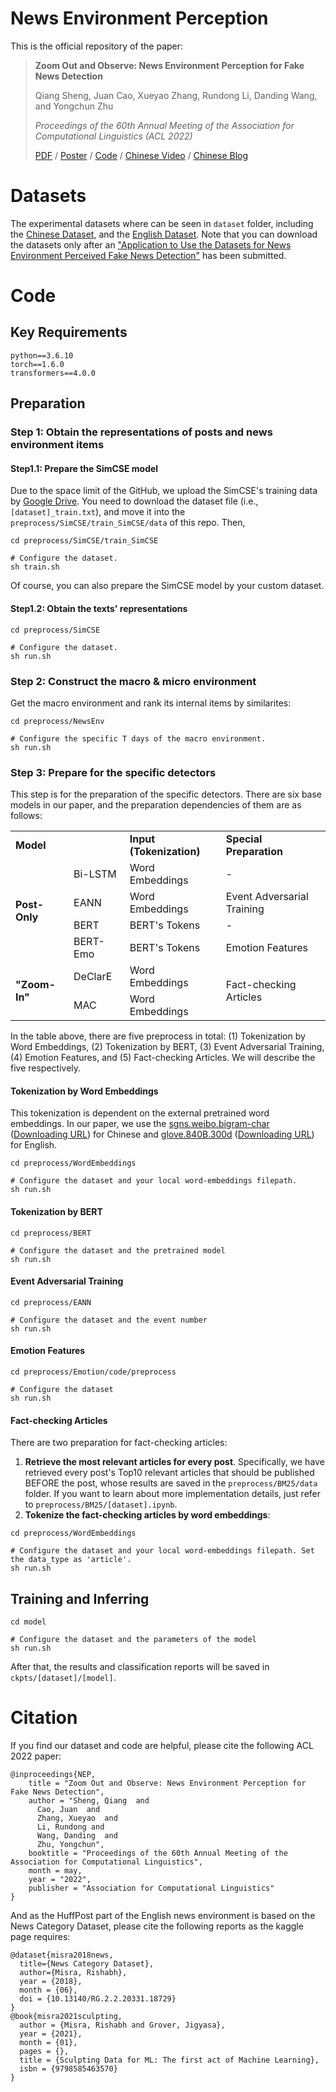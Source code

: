 # News Environment Perception

This is the official repository of the paper:

> **Zoom Out and Observe: News Environment Perception for Fake News Detection**
>
> Qiang Sheng, Juan Cao, Xueyao Zhang, Rundong Li, Danding Wang, and Yongchun Zhu
>
> *Proceedings of the 60th Annual Meeting of the Association for Computational Linguistics (ACL 2022)*
>
> [PDF](https://aclanthology.org/2022.acl-long.311.pdf) / [Poster](https://sheng-qiang.github.io/data/NEP-Poster.pdf) / [Code](https://github.com/ICTMCG/News-Environment-Perception) / [Chinese Video](https://www.bilibili.com/video/BV1MS4y1e7PY) / [Chinese Blog](https://mp.weixin.qq.com/s/aTFeuCYIpSoazeRi52jqew)

# Datasets

The experimental datasets where can be seen in `dataset` folder, including the [Chinese Dataset](https://github.com/ICTMCG/News-Environment-Perception/tree/main/dataset/Chinese), and the [English Dataset](https://github.com/ICTMCG/News-Environment-Perception/tree/main/dataset/English). Note that you can download the datasets only after an ["Application to Use the Datasets for News Environment Perceived Fake News Detection"](https://forms.office.com/r/Tr6FMGQJt0) has been submitted.

# Code

## Key Requirements

```
python==3.6.10
torch==1.6.0
transformers==4.0.0
```

## Preparation

### Step 1: Obtain the representations of posts and news environment items

#### Step1.1: Prepare the SimCSE model

Due to the space limit of the GitHub, we upload the SimCSE's training data by [Google Drive](https://drive.google.com/drive/folders/1J8p6ORqOhlpjl2lWAWq43pgUdG1O0L9T?usp=sharing). You need to download the dataset file (i.e., `[dataset]_train.txt`), and move it into the `preprocess/SimCSE/train_SimCSE/data` of this repo. Then,

```
cd preprocess/SimCSE/train_SimCSE

# Configure the dataset.
sh train.sh
```

Of course, you can also prepare the SimCSE model by your custom dataset. 

#### Step1.2: Obtain the texts' representations

```
cd preprocess/SimCSE

# Configure the dataset.
sh run.sh
```

### Step 2: Construct the macro & micro environment

Get the macro environment and rank its internal items by similarites:

```
cd preprocess/NewsEnv

# Configure the specific T days of the macro environment.
sh run.sh
```

### Step 3: Prepare for the specific detectors

This step is for the preparation of the specific detectors. There are six base models in our paper, and the preparation dependencies of them are as follows: 

<table>
   <tr>
       <td colspan="2"><b>Model</b></td>
       <td><b>Input (Tokenization)</b></td>
       <td><b>Special Preparation</b></td>
   </tr>
   <tr>
       <td rowspan="4"><b>Post-Only</b></td>
       <td>Bi-LSTM</td>
      <td>Word Embeddings</td>
      <td>-</td>
   </tr>
   <tr>
      <td>EANN</td>
      <td>Word Embeddings</td>
      <td>Event Adversarial Training</td>
   </tr>
   <tr>
      <td>BERT</td>
      <td>BERT's Tokens</td>
      <td>-</td>
   </tr>
   <tr>
      <td>BERT-Emo</td>
      <td>BERT's Tokens</td>
      <td>Emotion Features</td>
   </tr>
   <tr>
       <td rowspan="2"><b>"Zoom-In"</b></td>
      <td>DeClarE</td>
      <td>Word Embeddings</td>
      <td rowspan="2">Fact-checking Articles</td>
   </tr>
   <tr>
      <td>MAC</td>
      <td>Word Embeddings</td>
   </tr>
</table>

In the table above, there are five preprocess in total: (1) Tokenization by Word Embeddings, (2) Tokenization by BERT, (3) Event Adversarial Training, (4) Emotion Features, and (5) Fact-checking Articles. We will describe the five respectively.

#### Tokenization by Word Embeddings

This tokenization is dependent on the external pretrained word embeddings. In our paper, we use the [sgns.weibo.bigram-char](<https://github.com/Embedding/Chinese-Word-Vectors>) ([Downloading URL](https://pan.baidu.com/s/1FHl_bQkYucvVk-j2KG4dxA)) for Chinese and [glove.840B.300d](https://github.com/stanfordnlp/GloVe) ([Downloading URL](https://huggingface.co/stanfordnlp/glove/resolve/main/glove.840B.300d.zip)) for English.

```
cd preprocess/WordEmbeddings

# Configure the dataset and your local word-embeddings filepath. 
sh run.sh
```

#### Tokenization by BERT

```
cd preprocess/BERT

# Configure the dataset and the pretrained model
sh run.sh
```

#### Event Adversarial Training

```
cd preprocess/EANN

# Configure the dataset and the event number
sh run.sh
```

#### Emotion Features

```
cd preprocess/Emotion/code/preprocess

# Configure the dataset
sh run.sh
```

#### Fact-checking Articles

There are two preparation for fact-checking articles:

1. **Retrieve the most relevant articles for every post**. Specifically, we have retrieved every post's Top10 relevant articles that should be published BEFORE the post, whose results are saved in the `preprocess/BM25/data` folder. If you want to learn about more implementation details, just refer to `preprocess/BM25/[dataset].ipynb`.
2. **Tokenize the fact-checking articles by word embeddings**:

```
cd preprocess/WordEmbeddings

# Configure the dataset and your local word-embeddings filepath. Set the data_type as 'article'.
sh run.sh
```

## Training and Inferring

```
cd model

# Configure the dataset and the parameters of the model
sh run.sh
```

After that, the results and classification reports will be saved in `ckpts/[dataset]/[model]`.

# Citation

If you find our dataset and code are helpful, please cite the following ACL 2022 paper:

```
@inproceedings{NEP,
    title = "Zoom Out and Observe: News Environment Perception for Fake News Detection",
    author = "Sheng, Qiang  and
      Cao, Juan  and
      Zhang, Xueyao  and
      Li, Rundong and
      Wang, Danding  and
      Zhu, Yongchun",
    booktitle = "Proceedings of the 60th Annual Meeting of the Association for Computational Linguistics",
    month = may,
    year = "2022",
    publisher = "Association for Computational Linguistics"
}
```

And as the HuffPost part of the English news environment is based on the News Category Dataset, please cite the following reports as the kaggle page requires:

```
@dataset{misra2018news,
  title={News Category Dataset},
  author={Misra, Rishabh},
  year = {2018},
  month = {06},
  doi = {10.13140/RG.2.2.20331.18729}
}
@book{misra2021sculpting,
  author = {Misra, Rishabh and Grover, Jigyasa},
  year = {2021},
  month = {01},
  pages = {},
  title = {Sculpting Data for ML: The first act of Machine Learning},
  isbn = {9798585463570}
}
```
